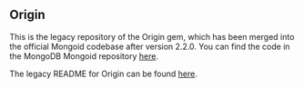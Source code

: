 Origin
-------

This is the legacy repository of the Origin gem, which has been merged into the official Mongoid codebase
after version 2.2.0.
You can find the code in the MongoDB Mongoid repository [here](https://github.com/mongodb/mongoid).

The legacy README for Origin can be found [here](README_LEGACY.md).
